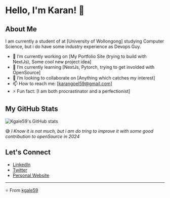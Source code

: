 # Hello, I'm Karan! 👋

## About Me
I am currently a student of at [University of Wollongong] studying Computer Science, but i do have some industry experience as Devops Guy.

- 🔭 I’m currently working on [My Portfolio Site (trying to build with NextJs), Some cool new project idea]
- 🌱 I’m currently learning [NextJs, Pytorch, trying to get involded with OpenSource]
- 👯 I’m looking to collaborate on [Anything which catches my interest]
- 📫 How to reach me: [karangoel59@gmail.com]
- ⚡ Fun fact: [I am both procrastinator and a perfectionist]


## My GitHub Stats
![Kgale59's GitHub stats](https://github-readme-stats.vercel.app/api?username=kgale59&show_icons=true&theme=radical)

😅 *I Know it is not much, but i am do tring to improve it with some good contribution to openSource in 2024*

## Let's Connect
- [LinkedIn](https://www.linkedin.com/in/kg59/)
- [Twitter](https://twitter.com/kgale59)
- [Personal Website](https://karangoel59.com/)

---

⭐️ From [kgale59](https://github.com/kgale59)
